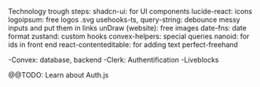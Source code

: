 Technology trough steps: 
shadcn-ui: for UI components
lucide-react: icons
logoipsum: free logos .svg
usehooks-ts, query-string: debounce messy inputs and put them in links
unDraw (website): free images
date-fns: date format
zustand: custom hooks
convex-helpers: special queries
nanoid: for ids in front end
react-contenteditable: for adding text
perfect-freehand

-Convex: database, backend
-Clerk: Authentification
-Liveblocks 



@@TODO: Learn about Auth.js

